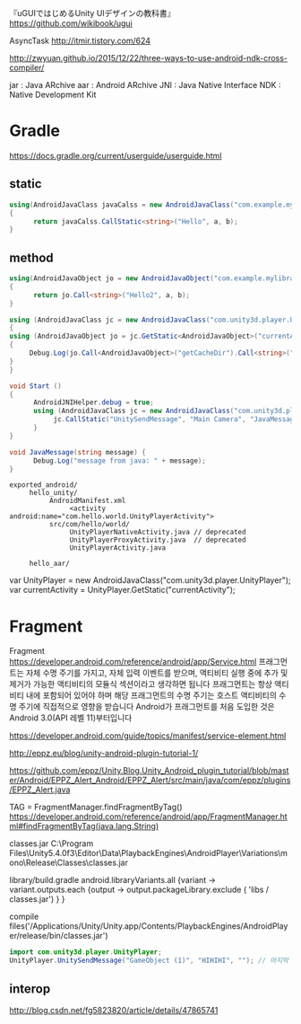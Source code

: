『uGUIではじめるUnity UIデザインの教科書』
https://github.com/wikibook/ugui

AsyncTask
http://itmir.tistory.com/624

http://zwyuan.github.io/2015/12/22/three-ways-to-use-android-ndk-cross-compiler/


jar : Java ARchive
aar : Android ARchive
JNI : Java Native Interface
NDK : Native Development Kit

# Gradle
https://docs.gradle.org/current/userguide/userguide.html
## static
~~~c#
using(AndroidJavaClass javaCalss = new AndroidJavaClass("com.example.mylibrary.Say"))
{
      return javaCalss.CallStatic<string>("Hello", a, b);
}
~~~

## method
~~~c#
using(AndroidJavaObject jo = new AndroidJavaObject("com.example.mylibrary.Say"))
{
      return jo.Call<string>("Hello2", a, b);
}
~~~

~~~c#
using (AndroidJavaClass jc = new AndroidJavaClass("com.unity3d.player.UnityPlayer"))
{
using (AndroidJavaObject jo = jc.GetStatic<AndroidJavaObject>("currentActivity"))
{
     Debug.Log(jo.Call<AndroidJavaObject>("getCacheDir").Call<string>("getCanonicalPath"));
}
}
~~~

~~~c#
void Start ()
{
      AndroidJNIHelper.debug = true;
      using (AndroidJavaClass jc = new AndroidJavaClass("com.unity3d.player.UnityPlayer")) {
           jc.CallStatic("UnitySendMessage", "Main Camera", "JavaMessage", "whoowhoo");
      }
}

void JavaMessage(string message) {
      Debug.Log("message from java: " + message);
}
~~~

~~~
exported_android/
     hello_unity/
          AndroidManifest.xml
               <activity android:name="com.hello.world.UnityPlayerActivity">
          src/com/hello/world/
               UnityPlayerNativeActivity.java // deprecated
               UnityPlayerProxyActivity.java  // deprecated
               UnityPlayerActivity.java

     hello_aar/
~~~


var UnityPlayer = new AndroidJavaClass("com.unity3d.player.UnityPlayer");
var currentActivity = UnityPlayer.GetStatic<AndroidJavaObject>("currentActivity");



# Fragment

Fragment
https://developer.android.com/reference/android/app/Service.html
프래그먼트는 자체 수명 주기를 가지고, 자체 입력 이벤트를 받으며, 액티비티 실행 중에 추가 및 제거가 가능한 액티비티의 모듈식 섹션이라고 생각하면 됩니다
프래그먼트는 항상 액티비티 내에 포함되어 있어야 하며 해당 프래그먼트의 수명 주기는 호스트 액티비티의 수명 주기에 직접적으로 영향을 받습니다
Android가 프래그먼트를 처음 도입한 것은 Android 3.0(API 레벨 11)부터입니다

https://developer.android.com/guide/topics/manifest/service-element.html

http://eppz.eu/blog/unity-android-plugin-tutorial-1/

https://github.com/eppz/Unity.Blog.Unity_Android_plugin_tutorial/blob/master/Android/EPPZ_Alert_Android/EPPZ_Alert/src/main/java/com/eppz/plugins/EPPZ_Alert.java

TAG = FragmentManager.findFragmentByTag() https://developer.android.com/reference/android/app/FragmentManager.html#findFragmentByTag(java.lang.String)



classes.jar
C:\Program Files\Unity5.4.0f3\Editor\Data\PlaybackEngines\AndroidPlayer\Variations\mono\Release\Classes\classes.jar


library/build.gradle
android.libraryVariants.all {variant ->
    variant.outputs.each {output ->
        output.packageLibrary.exclude ( 'libs / classes.jar')
    }
}

compile files('/Applications/Unity/Unity.app/Contents/PlaybackEngines/AndroidPlayer/release/bin/classes.jar')


~~~java
import com.unity3d.player.UnityPlayer;
UnityPlayer.UnitySendMessage("GameObject (1)", "HIHIHI", ""); // 마지막 인자 null하면 뻑났었음.
~~~



## interop
http://blog.csdn.net/fg5823820/article/details/47865741
